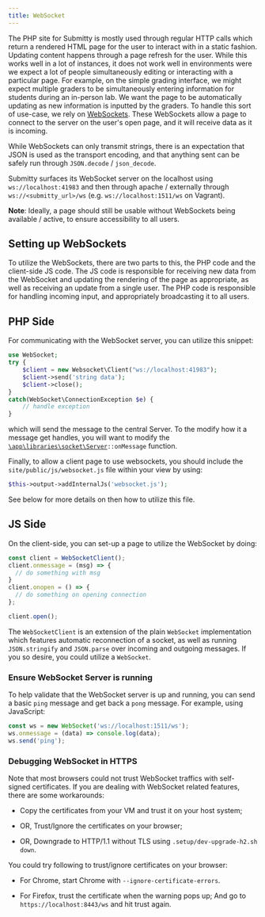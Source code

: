 ```yaml
---
title: WebSocket
---
```


The PHP site for Submitty is mostly used through regular HTTP calls which return a rendered HTML page
for the user to interact with in a static fashion. Updating content happens through a page refresh for
the user. While this works well in a lot of instances, it does not work well in environments were we
expect a lot of people simultaneously editing or interacting with a particular page. For example, on
the simple grading interface, we might expect multiple graders to be simultaneously entering information
for students during an in-person lab. We want the page to be automatically updating as new information is
inputted by the graders. To handle this sort of use-case, we rely on
[WebSockets](https://developer.mozilla.org/en-US/docs/Web/API/WebSockets_API). These WebSockets allow
a page to connect to the server on the user's open page, and it will receive data as it is incoming.

While WebSockets can only transmit strings, there is an expectation that JSON is used as the transport
encoding, and that anything sent can be safely run through `JSON.decode` / `json_decode`.

Submitty surfaces its WebSocket server on the localhost using `ws://localhost:41983` and then through
apache / externally through `ws://<submitty_url>/ws` (e.g. `ws://localhost:1511/ws` on Vagrant).

__Note__: Ideally, a page should still be usable without WebSockets being available / active, to ensure
accessibility to all users.

## Setting up WebSockets

To utilize the WebSockets, there are two parts to this, the PHP code and the client-side JS code. The JS
code is responsible for receiving new data from the WebSocket and updating the rendering of the page
as appropriate, as well as receiving an update from a single user. The PHP code is responsible for handling
incoming input, and appropriately broadcasting it to all users.

## PHP Side

For communicating with the WebSocket server, you can utilize this snippet:

```php
use WebSocket;
try {
    $client = new Websocket\Client("ws://localhost:41983");
    $client->send('string data');
    $client->close();
}
catch(WebSocket\ConnectionException $e) {
    // handle exception
}
```

which will send the message to the central Server. To the modify how it a message get handles, you will want to modify
the [`\app\libraries\socket\Server`](https://github.com/Submitty/Submitty/blob/master/site/app/libraries/socket/Server.php#L175)`::onMessage`
function.

Finally, to allow a client page to use websockets, you should include the `site/public/js/websocket.js` file within your
view by using:

```php
$this->output->addInternalJs('websocket.js');
```

See below for more details on then how to utilize this file.

## JS Side

On the client-side, you can set-up a page to utilize the WebSocket by doing:

```js
const client = WebSocketClient();
client.onmessage = (msg) => {
  // do something with msg
}
client.onopen = () => {
  // do something on opening connection
};

client.open();
```

The `WebSocketClient` is an extension of the plain `WebSocket` implementation
which features automatic reconnection of a socket, as well as running `JSON.stringify` and
`JSON.parse` over incoming and outgoing messages. If you so desire, you could utilize
a `WebSocket`.

### Ensure WebSocket Server is running

To help validate that the WebSocket server is up and running, you can send a basic `ping`
message and get back a `pong` message. For example, using JavaScript:

```js
const ws = new WebSocket('ws://localhost:1511/ws');
ws.onmessage = (data) => console.log(data);
ws.send('ping');
```

### Debugging WebSocket in HTTPS

Note that most browsers could not trust WebSocket traffics with self-
signed certificates.  If you are dealing with WebSocket related features,
there are some workarounds:

- Copy the certificates from your VM and trust it on your host system;

- OR, Trust/Ignore the certificates on your browser;

- OR, Downgrade to HTTP/1.1 without TLS using `.setup/dev-upgrade-h2.sh down`.

You could try following to trust/ignore certificates on your browser:

- For Chrome, start Chrome with `--ignore-certificate-errors`.

- For Firefox, trust the certificate when the warning pops up;
  And go to `https://localhost:8443/ws` and hit trust again.
